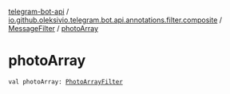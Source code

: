 [telegram-bot-api](../../index.md) / [io.github.oleksivio.telegram.bot.api.annotations.filter.composite](../index.md) / [MessageFilter](index.md) / [photoArray](./photo-array.md)

# photoArray

`val photoArray: `[`PhotoArrayFilter`](../-photo-array-filter/index.md)